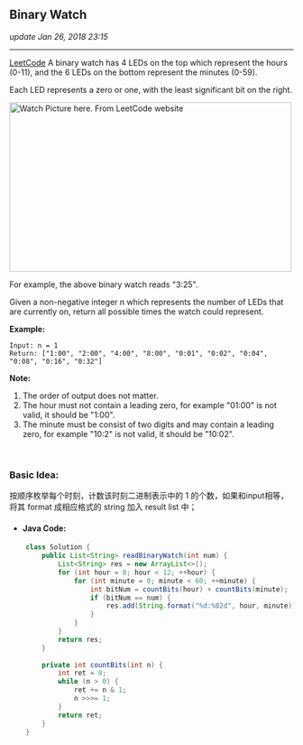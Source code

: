 ## Binary Watch
_update Jan 26, 2018  23:15_

---
[LeetCode](https://leetcode.com/problems/binary-watch/description/)
A binary watch has 4 LEDs on the top which represent the hours (0-11), and the 6 LEDs on the bottom represent the minutes (0-59).

Each LED represents a zero or one, with the least significant bit on the right.

<img src="https://upload.wikimedia.org/wikipedia/commons/8/8b/Binary_clock_samui_moon.jpg" alt="Watch Picture here. From LeetCode website" width="500" height="300">

For example, the above binary watch reads "3:25".

Given a non-negative integer n which represents the number of LEDs that are currently on, return all possible times the watch could represent.

**Example:**

    Input: n = 1
    Return: ["1:00", "2:00", "4:00", "8:00", "0:01", "0:02", "0:04", "0:08", "0:16", "0:32"]
    
**Note:**

1. The order of output does not matter.
2. The hour must not contain a leading zero, for example "01:00" is not valid, it should be "1:00".
3. The minute must be consist of two digits and may contain a leading zero, for example "10:2" is not valid, it should be "10:02".

<br>

### Basic Idea:
按顺序枚举每个时刻，计数该时刻二进制表示中的 1 的个数，如果和input相等，将其 format 成相应格式的 string 加入 result list 中；

* #### Java Code:
```java
    class Solution {
        public List<String> readBinaryWatch(int num) {
            List<String> res = new ArrayList<>();
            for (int hour = 0; hour < 12; ++hour) {
                for (int minute = 0; minute < 60; ++minute) {
                    int bitNum = countBits(hour) + countBits(minute);
                    if (bitNum == num) {
                        res.add(String.format("%d:%02d", hour, minute));
                    }
                }
            }
            return res;
        }
        
        private int countBits(int n) {
            int ret = 0;
            while (n > 0) {
                ret += n & 1;
                n >>>= 1;
            }
            return ret;
        }
    }
```